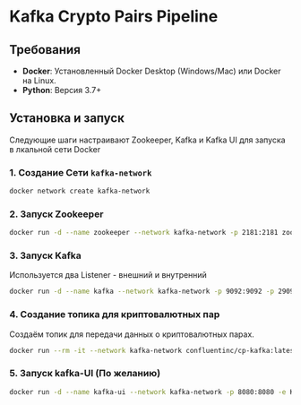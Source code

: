 # Kafka Crypto Pairs Pipeline
## Требования

- **Docker**: Установленный Docker Desktop (Windows/Mac) или Docker на Linux.
- **Python**: Версия 3.7+ 

## Установка и запуск

Следующие шаги настраивают Zookeeper, Kafka и Kafka UI для запуска в лкальной сети Docker

### 1. Создание Сети `kafka-network`
```bash
docker network create kafka-network
```

### 2. Запуск Zookeeper
```bash
docker run -d --name zookeeper --network kafka-network -p 2181:2181 zookeeper
```

### 3. Запуск Kafka
Используется два Listener - внешний и внутренний
```bash
docker run -d --name kafka --network kafka-network -p 9092:9092 -p 29092:29092 -e KAFKA_ZOOKEEPER_CONNECT=zookeeper:2181 -e KAFKA_ADVERTISED_LISTENERS=PLAINTEXT://kafka:29092,PLAINTEXT_HOST://host.docker.internal:9092 -e KAFKA_LISTENERS=PLAINTEXT://0.0.0.0:29092,PLAINTEXT_HOST://0.0.0.0:9092 -e KAFKA_OFFSETS_TOPIC_REPLICATION_FACTOR=1 -e KAFKA_LISTENER_SECURITY_PROTOCOL_MAP=PLAINTEXT:PLAINTEXT,PLAINTEXT_HOST:PLAINTEXT confluentinc/cp-kafka:latest
```

### 4. Создание топика для криптовалютных пар
Создаём топик для передачи данных о криптовалютных парах.

```bash
docker run --rm -it --network kafka-network confluentinc/cp-kafka:latest kafka-topics.sh --create --topic crypto-pairs --bootstrap-server kafka:29092 --partitions 1 --replication-factor 1
```

### 5. Запуск kafka-UI (По желанию)
```bash
docker run -d --name kafka-ui --network kafka-network -p 8080:8080 -e KAFKA_CLUSTERS_0_NAME=local -e KAFKA_CLUSTERS_0_BOOTSTRAPSERVERS=host.docker.internal:9092 provectuslabs/kafka-ui:latest
```
